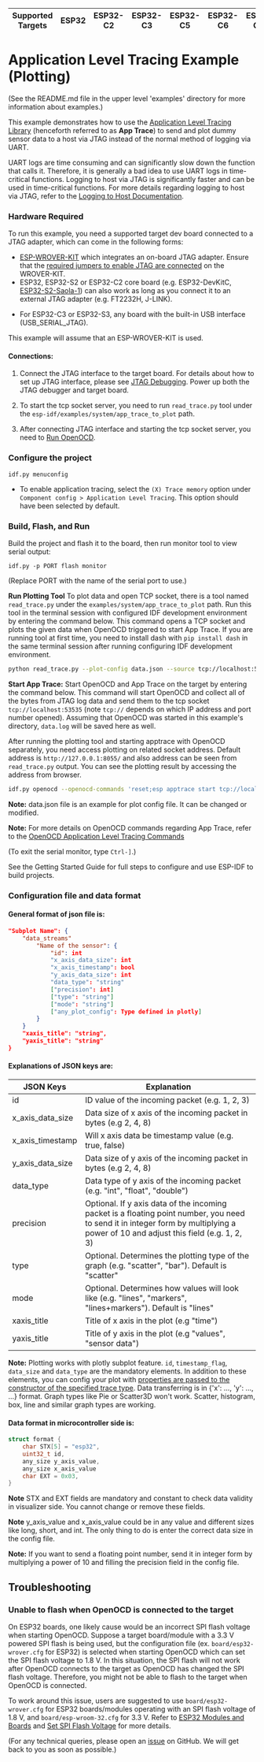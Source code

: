 | Supported Targets | ESP32 | ESP32-C2 | ESP32-C3 | ESP32-C5 | ESP32-C6 | ESP32-C61 | ESP32-H2 | ESP32-H21 | ESP32-P4 | ESP32-S2 | ESP32-S3 |
| ----------------- | ----- | -------- | -------- | -------- | -------- | --------- | -------- | --------- | -------- | -------- | -------- |

# Application Level Tracing Example (Plotting)

(See the README.md file in the upper level 'examples' directory for more information about examples.)

This example demonstrates how to use the [Application Level Tracing Library](https://docs.espressif.com/projects/esp-idf/en/latest/api-guides/app_trace.html#) (henceforth referred to as **App Trace**) to send and plot dummy sensor data to a host via JTAG instead of the normal method of logging via UART.

UART logs are time consuming and can significantly slow down the function that calls it. Therefore, it is generally a bad idea to use UART logs in time-critical functions. Logging to host via JTAG is significantly faster and can be used in time-critical functions. For more details regarding logging to host via JTAG, refer to the [Logging to Host Documentation](https://docs.espressif.com/projects/esp-idf/en/latest/api-guides/app_trace.html#app-trace-logging-to-host).

### Hardware Required

To run this example, you need a supported target dev board connected to a JTAG adapter, which can come in the following forms:

* [ESP-WROVER-KIT](https://docs.espressif.com/projects/esp-idf/en/latest/hw-reference/modules-and-boards.html#esp-wrover-kit-v4-1) which integrates an on-board JTAG adapter. Ensure that the [required jumpers to enable JTAG are connected](https://docs.espressif.com/projects/esp-idf/en/latest/get-started/get-started-wrover-kit.html#setup-options) on the WROVER-KIT.
* ESP32, ESP32-S2 or ESP32-C2 core board (e.g. ESP32-DevKitC, [ESP32-S2-Saola-1](https://docs.espressif.com/projects/esp-idf/en/latest/esp32s2/hw-reference/esp32s2/user-guide-saola-1-v1.2.html)) can also work as long as you connect it to an external JTAG adapter (e.g. FT2232H, J-LINK).
- For ESP32-C3 or ESP32-S3, any board with the built-in USB interface (USB_SERIAL_JTAG).

This example will assume that an ESP-WROVER-KIT is used.

#### Connections:

1. Connect the JTAG interface to the target board. For details about how to set up JTAG interface, please see [JTAG Debugging](https://docs.espressif.com/projects/esp-idf/en/latest/api-guides/jtag-debugging/index.html). Power up both the JTAG debugger and target board.

2. To start the tcp socket server, you need to run `read_trace.py` tool under the `esp-idf/examples/system/app_trace_to_plot` path.

3. After connecting JTAG interface and starting the tcp socket server, you need to [Run OpenOCD](https://docs.espressif.com/projects/esp-idf/en/latest/api-guides/jtag-debugging/index.html#run-openocd).


### Configure the project

```
idf.py menuconfig
```

* To enable application tracing, select the `(X) Trace memory` option under `Component config > Application Level Tracing`. This option should have been selected by default.

### Build, Flash, and Run

Build the project and flash it to the board, then run monitor tool to view serial output:

```
idf.py -p PORT flash monitor
```

(Replace PORT with the name of the serial port to use.)

**Run Plotting Tool** To plot data and open TCP socket, there is a tool named `read_trace.py` under the `examples/system/app_trace_to_plot` path. Run this tool in the terminal session with configured IDF development environment by entering the command below. This command opens a TCP socket and plots the given data when OpenOCD triggered to start App Trace. If you are running tool at first time, you need to install dash with `pip install dash` in the same terminal session after running configuring IDF development environment.

```bash
python read_trace.py --plot-config data.json --source tcp://localhost:53535 --output-file data.log
```

**Start App Trace:** Start OpenOCD and App Trace on the target by entering the command below. This command will start OpenOCD and collect all of the bytes from JTAG log data and send them to the tcp socket `tcp://localhost:53535` (note `tcp://` depends on which IP address and port number opened). Assuming that OpenOCD was started in this example's directory, `data.log` will be saved here as well.

After running the plotting tool and starting apptrace with OpenOCD separately, you need access plotting on related socket address. Default address is `http://127.0.0.1:8055/` and also address can be seen from `read_trace.py` output. You can see the plotting result by accessing the address from browser.


```bash
idf.py openocd --openocd-commands 'reset;esp apptrace start tcp://localhost:53535 0 -1 5'
```

**Note:** data.json file is an example for plot config file. It can be changed or modified.

**Note:** For more details on OpenOCD commands regarding App Trace, refer to the [OpenOCD Application Level Tracing Commands](https://docs.espressif.com/projects/esp-idf/en/latest/api-guides/app_trace.html#openocd-application-level-tracing-commands)

(To exit the serial monitor, type ``Ctrl-]``.)

See the Getting Started Guide for full steps to configure and use ESP-IDF to build projects.

### Configuration file and data format

#### General format of json file is:

```JSON
"Subplot Name": {
    "data_streams"
        "Name of the sensor": {
            "id": int
            "x_axis_data_size": int
            "x_axis_timestamp": bool
            "y_axis_data_size": int
            "data_type": "string"
            ["precision": int]
            ["type": "string"]
            ["mode": "string"]
            ["any_plot_config": Type defined in plotly]
        }
    }
    "xaxis_title": "string",
    "yaxis_title": "string"
}
```

#### Explanations of JSON keys are:

| JSON Keys        | Explanation                                                                                                                                                                       |
|------------------|-----------------------------------------------------------------------------------------------------------------------------------------------------------------------------------|
| id               | ID value of the incoming packet (e.g. 1, 2, 3)                                                                                                                                    |
| x_axis_data_size | Data size of x axis of the incoming packet in bytes (e.g 2, 4, 8)                                                                                                                 |
| x_axis_timestamp | Will x axis data be timestamp value (e.g. true, false)                                                                                                                            |
| y_axis_data_size | Data size of y axis of the incoming packet in bytes (e.g 2, 4, 8)                                                                                                                 |
| data_type        | Data type of y axis of the incoming packet (e.g. "int", "float", "double")                                                                                                        |
| precision        | Optional. If y axis data of the incoming packet is a floating point number, you need to send it in integer form by multiplying a power of 10 and adjust this field (e.g. 1, 2, 3) |
| type             | Optional. Determines the plotting type of the graph (e.g. "scatter", "bar"). Default is "scatter"                                                                                 |
| mode             | Optional. Determines how values will look like (e.g. "lines", "markers", "lines+markers"). Default is "lines"                                                                     |
| xaxis_title      | Title of x axis in the plot (e.g "time")                                                                                                                                          |
| yaxis_title      | Title of y axis in the plot (e.g "values", "sensor data")                                                                                                                         |

**Note:** Plotting works with plotly subplot feature. `id`, `timestamp_flag`, `data_size` and `data_type` are the mandatory elements. In addition to these elements, you can config your plot with [properties are passed to the constructor of the specified trace type](https://plotly.com/python/reference/scatter/). Data transferring is in {'x': ..., 'y': ..., ...} format. Graph types like Pie or Scatter3D won't work. Scatter, histogram, box, line and similar graph types are working.

#### Data format in microcontroller side is:

```C
struct format {
    char STX[5] = "esp32",
	uint32_t id,
	any_size y_axis_value,
	any_size x_axis_value
    char EXT = 0x03,
}
```
**Note** STX and EXT fields are mandatory and constant to check data validity in visualizer side. You cannot change or remove these fields.

**Note** y_axis_value and x_axis_value could be in any value and different sizes like long, short, and int. The only thing to do is enter the correct data size in the config file.

**Note:** If you want to send a floating point number, send it in integer form by multiplying a power of 10 and filling the precision field in the config file.

## Troubleshooting

### Unable to flash when OpenOCD is connected to the target

On ESP32 boards, one likely cause would be an incorrect SPI flash voltage when starting OpenOCD. Suppose a target board/module with a 3.3 V powered SPI flash is being used, but the configuration file (ex. `board/esp32-wrover.cfg` for ESP32) is selected when starting OpenOCD which can set the SPI flash voltage to 1.8 V. In this situation, the SPI flash will not work after OpenOCD connects to the target as OpenOCD has changed the SPI flash voltage. Therefore, you might not be able to flash to the target when OpenOCD is connected.

To work around this issue, users are suggested to use `board/esp32-wrover.cfg` for ESP32 boards/modules operating with an SPI flash voltage of 1.8 V, and `board/esp-wroom-32.cfg` for 3.3 V. Refer to [ESP32 Modules and Boards](https://docs.espressif.com/projects/esp-idf/en/latest/hw-reference/modules-and-boards.html) and [Set SPI Flash Voltage](https://docs.espressif.com/projects/esp-idf/en/latest/api-guides/jtag-debugging/tips-and-quirks.html#why-to-set-spi-flash-voltage-in-openocd-configuration) for more details.

(For any technical queries, please open an [issue](https://github.com/espressif/esp-idf/issues) on GitHub. We will get back to you as soon as possible.)
